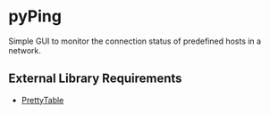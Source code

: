 # pyPing

Simple GUI to monitor the connection status of predefined hosts in a network.

## External Library Requirements

+ [PrettyTable](https://pypi.org/project/PrettyTable/)
